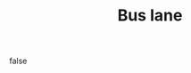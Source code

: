 ---
layout: photo
modal: true
thumb: https://csnapmediahost.github.io/assets1/Thumbs/BusLane.jpg
full: https://csnapmediahost.github.io/assets1/Render/BusLane.jpg
size: small
ar: landscape
body: false
title: "Bus lane"
tags: street man-made
---